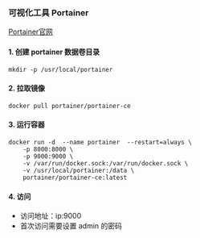 ### 可视化工具 Portainer
[Portainer官网](https://www.portainer.io/)

#### 1. 创建 portainer 数据卷目录
```
mkdir -p /usr/local/portainer
```


#### 2. 拉取镜像
```
docker pull portainer/portainer-ce
```

#### 3. 运行容器
```
docker run -d  --name portainer  --restart=always \
    -p 8000:8000 \
    -p 9000:9000 \
    -v /var/run/docker.sock:/var/run/docker.sock \
    -v /usr/local/portainer:/data \
    portainer/portainer-ce:latest
```

#### 4. 访问
* 访问地址：ip:9000
* 首次访问需要设置 admin 的密码
